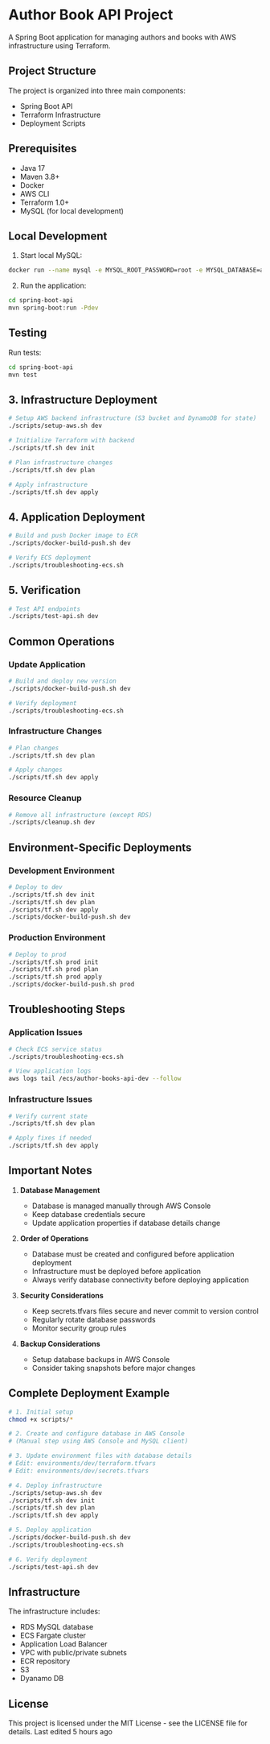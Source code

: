 # Author Book API Project

A Spring Boot application for managing authors and books with AWS infrastructure using Terraform.

## Project Structure

The project is organized into three main components:
- Spring Boot API
- Terraform Infrastructure
- Deployment Scripts

## Prerequisites

- Java 17
- Maven 3.8+
- Docker
- AWS CLI
- Terraform 1.0+
- MySQL (for local development)

## Local Development

1. Start local MySQL:
```bash
docker run --name mysql -e MYSQL_ROOT_PASSWORD=root -e MYSQL_DATABASE=authordb -p 3306:3306 -d mysql:8
```

2. Run the application:
```bash
cd spring-boot-api
mvn spring-boot:run -Pdev
```

## Testing

Run tests:
```bash
cd spring-boot-api
mvn test
```

## 3. Infrastructure Deployment

```bash
# Setup AWS backend infrastructure (S3 bucket and DynamoDB for state)
./scripts/setup-aws.sh dev

# Initialize Terraform with backend
./scripts/tf.sh dev init

# Plan infrastructure changes
./scripts/tf.sh dev plan

# Apply infrastructure
./scripts/tf.sh dev apply
```

## 4. Application Deployment
```bash
# Build and push Docker image to ECR
./scripts/docker-build-push.sh dev

# Verify ECS deployment
./scripts/troubleshooting-ecs.sh
```

## 5. Verification
```bash
# Test API endpoints
./scripts/test-api.sh dev
```

## Common Operations

### Update Application
```bash
# Build and deploy new version
./scripts/docker-build-push.sh dev

# Verify deployment
./scripts/troubleshooting-ecs.sh
```

### Infrastructure Changes
```bash
# Plan changes
./scripts/tf.sh dev plan

# Apply changes
./scripts/tf.sh dev apply
```

### Resource Cleanup
```bash
# Remove all infrastructure (except RDS)
./scripts/cleanup.sh dev
```

## Environment-Specific Deployments

### Development Environment
```bash
# Deploy to dev
./scripts/tf.sh dev init
./scripts/tf.sh dev plan
./scripts/tf.sh dev apply
./scripts/docker-build-push.sh dev
```

### Production Environment
```bash
# Deploy to prod
./scripts/tf.sh prod init
./scripts/tf.sh prod plan
./scripts/tf.sh prod apply
./scripts/docker-build-push.sh prod
```

## Troubleshooting Steps

### Application Issues
```bash
# Check ECS service status
./scripts/troubleshooting-ecs.sh

# View application logs
aws logs tail /ecs/author-books-api-dev --follow
```

### Infrastructure Issues
```bash
# Verify current state
./scripts/tf.sh dev plan

# Apply fixes if needed
./scripts/tf.sh dev apply
```
## Important Notes

1. **Database Management**
   - Database is managed manually through AWS Console
   - Keep database credentials secure
   - Update application properties if database details change

2. **Order of Operations**
   - Database must be created and configured before application deployment
   - Infrastructure must be deployed before application
   - Always verify database connectivity before deploying application

3. **Security Considerations**
   - Keep secrets.tfvars files secure and never commit to version control
   - Regularly rotate database passwords
   - Monitor security group rules

4. **Backup Considerations**
   - Setup database backups in AWS Console
   - Consider taking snapshots before major changes

## Complete Deployment Example
```bash
# 1. Initial setup
chmod +x scripts/*

# 2. Create and configure database in AWS Console
# (Manual step using AWS Console and MySQL client)

# 3. Update environment files with database details
# Edit: environments/dev/terraform.tfvars
# Edit: environments/dev/secrets.tfvars

# 4. Deploy infrastructure
./scripts/setup-aws.sh dev
./scripts/tf.sh dev init
./scripts/tf.sh dev plan
./scripts/tf.sh dev apply

# 5. Deploy application
./scripts/docker-build-push.sh dev
./scripts/troubleshooting-ecs.sh

# 6. Verify deployment
./scripts/test-api.sh dev
```

## Infrastructure

The infrastructure includes:
- RDS MySQL database
- ECS Fargate cluster
- Application Load Balancer
- VPC with public/private subnets
- ECR repository
- S3
- Dyanamo DB

## License

This project is licensed under the MIT License - see the LICENSE file for details.
Last edited 5 hours ago
